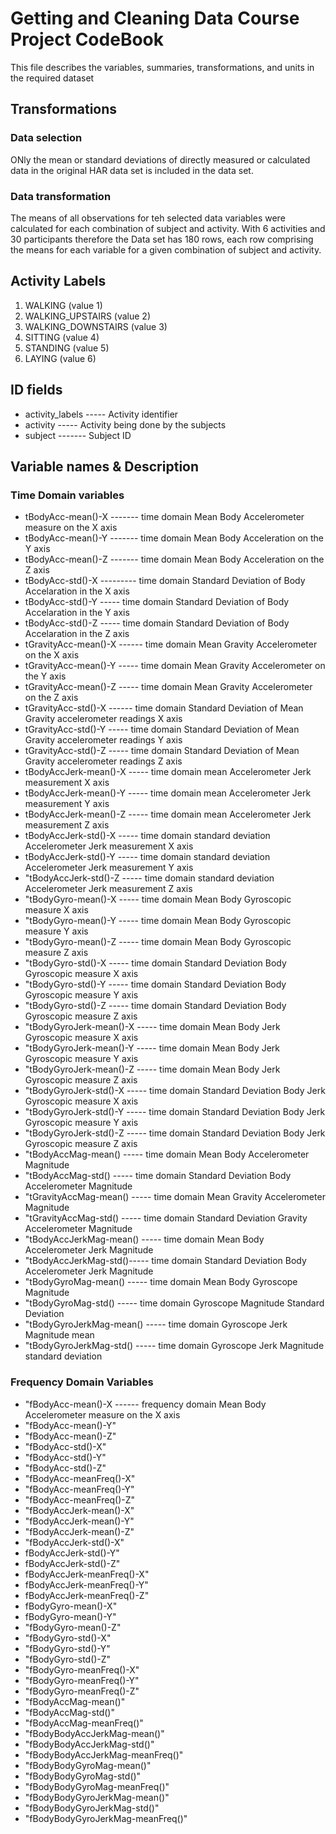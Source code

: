 # Getting and Cleaning Data Course Project CodeBook

This file describes the variables, summaries, transformations, and units in the required dataset
## Transformations

### Data selection

ONly the mean or standard deviations of directly measured or calculated data in the original HAR data set is included in the data set.

### Data transformation

The means of all observations for teh selected data variables were calculated for each combination of subject and activity. With 6 activities and 30 participants therefore the Data set has 180 rows, each row comprising the means for each variable for a given combination of subject and activity.

## Activity Labels

1. WALKING (value 1)
2. WALKING_UPSTAIRS (value 2)
3. WALKING_DOWNSTAIRS (value 3)
4. SITTING (value 4)
5. STANDING (value 5)
6. LAYING (value 6)

## ID fields 

* activity_labels ----- Activity identifier
* activity ----- Activity being done by the subjects
* subject ------- Subject ID

## Variable names	 & Description
### Time Domain variables
* tBodyAcc-mean()-X ------- time domain Mean Body Accelerometer measure on the X axis
* tBodyAcc-mean()-Y ------- time domain Mean Body Acceleration  on the Y axis
* tBodyAcc-mean()-Z ------- time domain Mean Body Acceleration on the Z axis
* tBodyAcc-std()-X --------- time domain Standard Deviation of Body Accelaration in the X axis
* tBodyAcc-std()-Y ----- time domain Standard Deviation of Body Accelaration in the Y axis
* tBodyAcc-std()-Z ----- time domain Standard Deviation of Body Accelaration in the Z axis
* tGravityAcc-mean()-X ------ time domain Mean Gravity Accelerometer on the X axis
* tGravityAcc-mean()-Y ----- time domain Mean Gravity Accelerometer on the Y axis
* tGravityAcc-mean()-Z ----- time domain Mean Gravity Accelerometer on the Z axis
* tGravityAcc-std()-X ------ time domain Standard Deviation of Mean Gravity accelerometer readings X axis
* tGravityAcc-std()-Y ----- time domain Standard Deviation of Mean Gravity accelerometer readings Y axis
* tGravityAcc-std()-Z ----- time domain Standard Deviation of Mean Gravity accelerometer readings Z axis
* tBodyAccJerk-mean()-X ----- time domain mean Accelerometer Jerk measurement X axis
* tBodyAccJerk-mean()-Y ----- time domain mean Accelerometer Jerk measurement Y axis
* tBodyAccJerk-mean()-Z ----- time domain mean Accelerometer Jerk measurement Z axis
* tBodyAccJerk-std()-X ----- time domain standard deviation Accelerometer Jerk measurement X axis
* tBodyAccJerk-std()-Y ----- time domain standard deviation Accelerometer Jerk measurement Y axis
* "tBodyAccJerk-std()-Z ----- time domain standard deviation Accelerometer Jerk measurement Z axis
* "tBodyGyro-mean()-X ----- time domain Mean Body Gyroscopic measure X axis
* "tBodyGyro-mean()-Y ----- time domain Mean Body Gyroscopic measure Y axis
* "tBodyGyro-mean()-Z ----- time domain Mean Body Gyroscopic measure Z axis
* "tBodyGyro-std()-X ----- time domain Standard Deviation Body Gyroscopic measure X axis
* "tBodyGyro-std()-Y ----- time domain Standard Deviation Body Gyroscopic measure Y axis
* "tBodyGyro-std()-Z ----- time domain Standard Deviation Body Gyroscopic measure Z axis 
* "tBodyGyroJerk-mean()-X ----- time domain Mean Body Jerk Gyroscopic measure X axis
* "tBodyGyroJerk-mean()-Y ----- time domain Mean Body Jerk Gyroscopic measure Y axis
* "tBodyGyroJerk-mean()-Z ----- time domain Mean Body Jerk Gyroscopic measure Z axis
* "tBodyGyroJerk-std()-X ----- time domain Standard Deviation Body Jerk Gyroscopic measure X axis
* "tBodyGyroJerk-std()-Y ----- time domain Standard Deviation Body Jerk Gyroscopic measure Y axis
* "tBodyGyroJerk-std()-Z ----- time domain Standard Deviation Body Jerk Gyroscopic measure Z axis 
* "tBodyAccMag-mean() ----- time domain Mean Body Accelerometer Magnitude
* "tBodyAccMag-std() ----- time domain Standard Deviation Body Accelerometer Magnitude
* "tGravityAccMag-mean() ----- time domain Mean Gravity Accelerometer Magnitude
* "tGravityAccMag-std() ----- time domain Standard Deviation Gravity Accelerometer Magnitude
* "tBodyAccJerkMag-mean() ----- time domain Mean Body Accelerometer Jerk Magnitude
* "tBodyAccJerkMag-std()----- time domain Standard Deviation Body Accelerometer Jerk Magnitude
* "tBodyGyroMag-mean() ----- time domain Mean Body Gyroscope Magnitude
* "tBodyGyroMag-std() ----- time domain Gyroscope Magnitude Standard Deviation
* "tBodyGyroJerkMag-mean() ----- time domain Gyroscope Jerk Magnitude mean 
* "tBodyGyroJerkMag-std() ----- time domain Gyroscope Jerk Magnitude standard deviation 
 
### Frequency Domain Variables
* "fBodyAcc-mean()-X ------  frequency domain Mean Body Accelerometer measure on the X axis
* "fBodyAcc-mean()-Y" 
* "fBodyAcc-mean()-Z" 
* "fBodyAcc-std()-X" 
* "fBodyAcc-std()-Y" 
* "fBodyAcc-std()-Z" 
* "fBodyAcc-meanFreq()-X" 
* "fBodyAcc-meanFreq()-Y" 
* "fBodyAcc-meanFreq()-Z" 
* "fBodyAccJerk-mean()-X" 
* "fBodyAccJerk-mean()-Y" 
* "fBodyAccJerk-mean()-Z" 
* "fBodyAccJerk-std()-X" 
* fBodyAccJerk-std()-Y" 
* fBodyAccJerk-std()-Z" 
* fBodyAccJerk-meanFreq()-X" 
* fBodyAccJerk-meanFreq()-Y" 
* fBodyAccJerk-meanFreq()-Z" 
* fBodyGyro-mean()-X" 
* fBodyGyro-mean()-Y" 
* "fBodyGyro-mean()-Z" 
* "fBodyGyro-std()-X" 
* "fBodyGyro-std()-Y" 
* "fBodyGyro-std()-Z" 
* "fBodyGyro-meanFreq()-X" 
* "fBodyGyro-meanFreq()-Y" 
* "fBodyGyro-meanFreq()-Z" 
* "fBodyAccMag-mean()" 
* "fBodyAccMag-std()" 
* "fBodyAccMag-meanFreq()" 
* "fBodyBodyAccJerkMag-mean()" 
* "fBodyBodyAccJerkMag-std()" 
* "fBodyBodyAccJerkMag-meanFreq()" 
* "fBodyBodyGyroMag-mean()" 
* "fBodyBodyGyroMag-std()" 
* "fBodyBodyGyroMag-meanFreq()" 
* "fBodyBodyGyroJerkMag-mean()" 
* "fBodyBodyGyroJerkMag-std()" 
* "fBodyBodyGyroJerkMag-meanFreq()"



